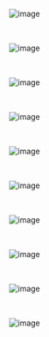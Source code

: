 ![image](https://github.com/user-attachments/assets/f8fbb384-71ab-42c6-b5ae-6e19b91bea03)

<br>

![image](https://github.com/user-attachments/assets/f6448dd8-a58d-490b-9841-60c6c577aad2)

<br>

![image](https://github.com/user-attachments/assets/65998568-647c-4e9b-bbe4-266632123309)



<br>

![image](https://github.com/user-attachments/assets/52c2a9ee-cac4-450d-8227-70463d0679df)


<br>

![image](https://github.com/user-attachments/assets/7316e138-a411-4853-b42f-775c67877f18)

<br>


![image](https://github.com/user-attachments/assets/f5ae507c-3a36-4a84-99a2-f2113e9cd6f2)

<br>


![image](https://github.com/user-attachments/assets/2e965ce7-b0cd-46d9-b769-e4b5861f69cd)

<br>

![image](https://github.com/user-attachments/assets/2042500f-e99b-4a5f-9a48-473167e091fa)

<br>

![image](https://github.com/user-attachments/assets/fe909e9d-2761-4f8e-b60d-0bc05e35f5b9)

<br>


![image](https://github.com/user-attachments/assets/2ffa6148-529a-4f8c-9888-3ef151d9b50c)






